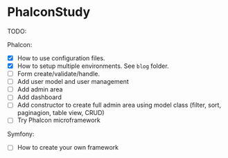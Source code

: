 PhalconStudy
============

TODO:

Phalcon:

- [X] How to use configuration files.
- [X] How to setup multiple environments. See `blog` folder.
- [ ] Form create/validate/handle.
- [ ] Add user model and user management
- [ ] Add admin area
- [ ] Add dashboard
- [ ] Add constructor to create full admin area using model class (filter, sort, paginagion, table view, CRUD)
- [ ] Try Phalcon microframework

Symfony:

- [ ] How to create your own framework
